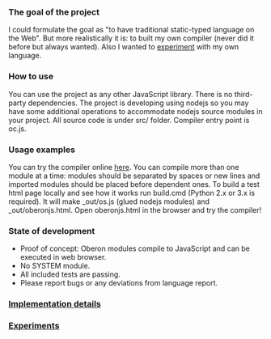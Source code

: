 ### The goal of the project
I could formulate the goal as "to have traditional static-typed language on the Web". But more realistically it is: to built my own compiler (never did it before but always wanted). Also I wanted to [experiment](https://github.com/vladfolts/oberonjs/wiki/Eberon) with my own language.

### How to use
You can use the project as any other JavaScript library. There is no third-party dependencies. The project is developing using nodejs so you may have some additional operations to accommodate nodejs source modules in your project. All source code is under src/ folder. Compiler entry point is oc.js.

### Usage examples
You can try the compiler online [here](http://oberspace.dyndns.org/oberonjs.html). You can compile more than one module at a time: modules should be separated by spaces or new lines and imported modules should be placed before dependent ones. 
To build a test html page locally and see how it works run build.cmd (Python 2.x or 3.x is required). It will make _out/os.js (glued nodejs modules) and _out/oberonjs.html. Open oberonjs.html in the browser and try the compiler!

### State of development
* Proof of concept: Oberon modules compile to JavaScript and can be executed in web browser.
* No SYSTEM module.
* All included tests are passing.
* Please report bugs or any deviations from language report.

### [Implementation details](/vladfolts/oberonjs/wiki/Original-report-refinements)
### [Experiments](/vladfolts/oberonjs/wiki/Eberon)